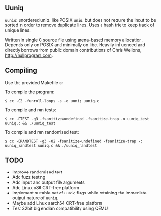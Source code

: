 ## Uuniq

`uuniq`: unordered uniq, like POSIX `uniq`, but does not require the input to be sorted in order to remove duplicate lines. Uses a hash trie to keep track of unique lines.

Written in single C source file using arena-based memory allocation. Depends only on POSIX and minimally on libc. Heavily influenced and directly borrows from public domain contributions of Chris Wellons, http://nullprogram.com.

## Compiling

Use the provided Makefile or

To compile the program:
```shell
$ cc -O2 -funroll-loops -s -o uuniq uuniq.c
```

To compile and run tests:
```shell
$ cc -DTEST -g3 -fsanitize=undefined -fsanitize-trap -o uuniq_test uuniq.c && ./uuniq_test
```

To compile and run randomised test:
```shell
$ cc -DRANDTEST -g3 -O2 -fsanitize=undefined -fsanitize-trap -o uuniq_randtest uuniq.c && ./uuniq_randtest
```

## TODO
- Improve randomised test
- Add fuzz testing
- Add input and output file arguments
- Add Linux x86 CRT-free platform
- Implement suitable set of `uuniq` flags while retaining the immediate output nature of `uuniq`.
- Maybe add Linux aarch64 CRT-free platform
- Test 32bit big endian compatibility using QEMU
